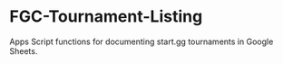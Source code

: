 # FGC-Tournament-Listing
Apps Script functions for documenting start.gg tournaments in Google Sheets.
